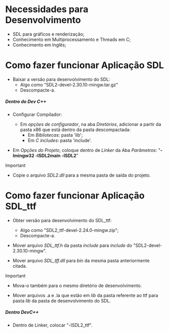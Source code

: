 # Necessidades para Desenvolvimento

* SDL para gráficos e renderização;
* Conhecimento em Multiprocessamento e Threads em C;
* Conhecimento em Inglês;

# Como fazer funcionar Aplicação SDL

* Baixar a versão para desenvolvimento do SDL:
	* Algo como "SDL2-devel-2.30.10-mingw.tar.gz"
	* Descompacte-a.

##### Dentro do Dev C++
* Configurar Compilador:
	* Em _opções de configurador_, na aba _Diretórios_, adicionar a partir da pasta x86 que está dentro da pasta descompactada:
		* Em _Bibliotecas_: pasta 'lib';
		* Em _C includes_: pasta 'include'.
	
* Em _Opções do Projeto_, coloque dentro de _Linker_ da Aba _Parâmetros_: "**-lmingw32 -lSDL2main -lSDL2**"
	
>[!IMPORTANT]
>* Copie o arquivo _SDL2.dll_ para a mesma pasta de saída do projeto.
	
# Como fazer funcionar Aplicação SDL_ttf

* Obter versão para desenvolvimento do SDL_ttf:
	* Algo como "SDL2_ttf-devel-2.24.0-mingw.zip";
	* Descompacte-a.
	
* Mover arquivo _SDL_ttf.h_ da pasta _include_ para _include_ do "SDL2-devel-2.30.10-mingw".

* Mover arquivo _SDL_tff.dll_ para _bin_ da mesma pasta anteriormente citada.
  
>[!IMPORTANT]
>* Mova-o também para o mesmo diretório de desenvolvimento.

* Mover arquivos .a e .la que estão em _lib_ da pasta referente ao ttf para pasta _lib_ da pasta de desenvolvimento do SDL.

##### Dentro DevC++

* Dentro de Linker, colocar "-lSDL2_ttf".
